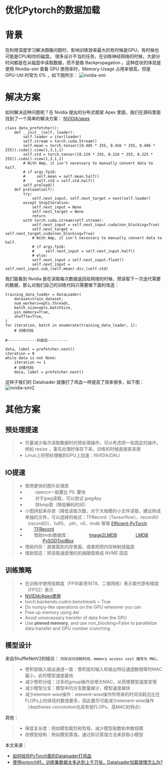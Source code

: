 # 优化Pytorch的数据加载


# 背景

在利用深度学习解决图像问题时，影响训练效率最大的有时候是GPU，有时候也可能是CPU和你的磁盘。
很多设计不当的任务，在训练神经网络的时候，大部分时间都是在从磁盘中读取数据，而不是做 Backpropagation 。这种症状的体现是使用 Nividia-smi 查看 GPU 使用率时，Memory-Usage 占用率很高，但是 GPU-Util 时常为 0% ，如下图所示：
![nvidia-smi](./images/nvidia-smi.jpg)

# 解决方案

如何解决这种问题呢？在 Nvidia 提出的分布式框架 Apex 里面，我们在源码里面找到了一个简单的解决方案：
[NVIDIA/apex](https://github.com/NVIDIA/apex/blob/f5cd5ae937f168c763985f627bbf850648ea5f3f/examples/imagenet/main_amp.py#L256)

```python?linenums
class data_prefetcher():
    def __init__(self, loader):
        self.loader = iter(loader)
        self.stream = torch.cuda.Stream()
        self.mean = torch.tensor([0.485 * 255, 0.456 * 255, 0.406 * 255]).cuda().view(1,3,1,1)
        self.std = torch.tensor([0.229 * 255, 0.224 * 255, 0.225 * 255]).cuda().view(1,3,1,1)
        # With Amp, it isn't necessary to manually convert data to half.
        # if args.fp16:
        #     self.mean = self.mean.half()
        #     self.std = self.std.half()
        self.preload()
	def preload(self):
        try:
            self.next_input, self.next_target = next(self.loader)
        except StopIteration:
            self.next_input = None
            self.next_target = None
            return
        with torch.cuda.stream(self.stream):
            self.next_input = self.next_input.cuda(non_blocking=True)
            self.next_target = self.next_target.cuda(non_blocking=True)
            # With Amp, it isn't necessary to manually convert data to half.
            # if args.fp16:
            #     self.next_input = self.next_input.half()
            # else:
            self.next_input = self.next_input.float()
            self.next_input = self.next_input.sub_(self.mean).div_(self.std)
```

我们能看到 Nvidia 是在读取每次数据返回给网络的时候，预读取下一次迭代需要的数据，那么对我们自己的训练代码只需要做下面的改造：

```python?linenums
training_data_loader = DataLoader(
    dataset=train_dataset,
    num_workers=opts.threads,
    batch_size=opts.batchSize,
    pin_memory=True,
    shuffle=True,
)
for iteration, batch in enumerate(training_data_loader, 1):
    # 训练代码

#-------------升级后---------

data, label = prefetcher.next()
iteration = 0
while data is not None:
    iteration += 1
    # 训练代码
    data, label = prefetcher.next()
```

这样子我们的 Dataloader 就像打了鸡血一样提高了效率很多，如下图：
![nvidia-smi2](./images/nvidia-smi2.jpg)

# 其他方案

## 预处理提速

> * 尽量减少每次读取数据时的预处理操作，可以考虑把一些固定的操作，例如 resize ，事先处理好保存下来，训练的时候直接拿来用
> * Linux上将预处理搬到GPU上加速：NVIDIA/DALI

## IO提速

> * 使用更快的图片处理库
> * &emsp;&emsp; opencv一般要比 PIL 要快
> * &emsp;&emsp; 对于jpeg读取，可以尝试 jpeg4py
> * &emsp;&emsp; 存bmp图（降低解码时间）
> * 小图拼起来存放（降低读取次数，对于大规模的小文件读取，建议转成单独的文件，可以选择的格式：TFRecord（Tensorflow）、recordIO（recordIO）、hdf5、 pth、n5、lmdb 等等 [Efficient-PyTorch](https://github.com/Lyken17/Efficient-PyTorch#data-loader)
> * &emsp;&emsp;[TFRecord](https://github.com/vahidk/tfrec)
> * &emsp;&emsp;借助lmdb数据库：
>   &emsp;&emsp;&emsp;&emsp;[Image2LMDB](https://github.com/Fangyh09/Image2LMDB)
>   &emsp;&emsp;&emsp;&emsp;[LMDB](https://blog.csdn.net/P_LarT/article/details/103208405)
>   &emsp;&emsp;&emsp;&emsp;[PySODToolBox](https://github.com/lartpang/PySODToolBox/blob/master/ForBigDataset/ImageFolder2LMDB.py)
> * 借助内存：直接载到内存里面，或者把把内存映射成磁盘
> * 借助固态：把读取速度慢的机械硬盘换成 NVME 固态

## 训练策略

> * 在训练中使用低精度（FP16甚至INT8、二值网络）表示取代原有精度（FP32）表示
> * [NVIDIA/Apex使用](https://blog.csdn.net/c9Yv2cf9I06K2A9E/article/details/100135729)
> * torch.backends.cudnn.benchmark = True
> * Do numpy-like operations on the GPU wherever you can
> * Free up memory using del
> * Avoid unnecessary transfer of data from the GPU
> * Use **pinned memory**, and use non_blocking=False to parallelize data transfer and GPU number crunching

## 模型设计

来自ShuffleNetV2的结论：
`内存访问消耗时间，memory access cost 缩写为 MAC。`

> * 卷积层输入输出通道一致：卷积层的输入和输出特征通道数相等时MAC最小，此时模型速度最快
> * 减少卷积分组：过多的group操作会增大MAC，从而使模型速度变慢
> * 减少模型分支：模型中的分支数量越少，模型速度越快
> * 减少element-wise操作：element-wise操作所带来的时间消耗远比在FLOPs上的体现的数值要多，因此要尽可能减少element-wise操作（depthwise convolution也具有低FLOPs、高MAC的特点）

其他：

> * 降低复杂度：例如模型裁剪和剪枝，减少模型层数和参数规模
> * 改模型结构：例如模型蒸馏，通过知识蒸馏方法来获取小模型

本文来源：
- [如何给你PyTorch里的Dataloader打鸡血](https://zhuanlan.zhihu.com/p/66145913)
- [使用pytorch时，训练集数据太多达到上千万张，Dataloader加载很慢怎么办?](https://www.zhihu.com/question/356829360)
